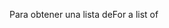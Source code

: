 <span data-ttu-id="57fb3-101">Para obtener una lista de</span><span class="sxs-lookup"><span data-stu-id="57fb3-101">For a list of</span></span>